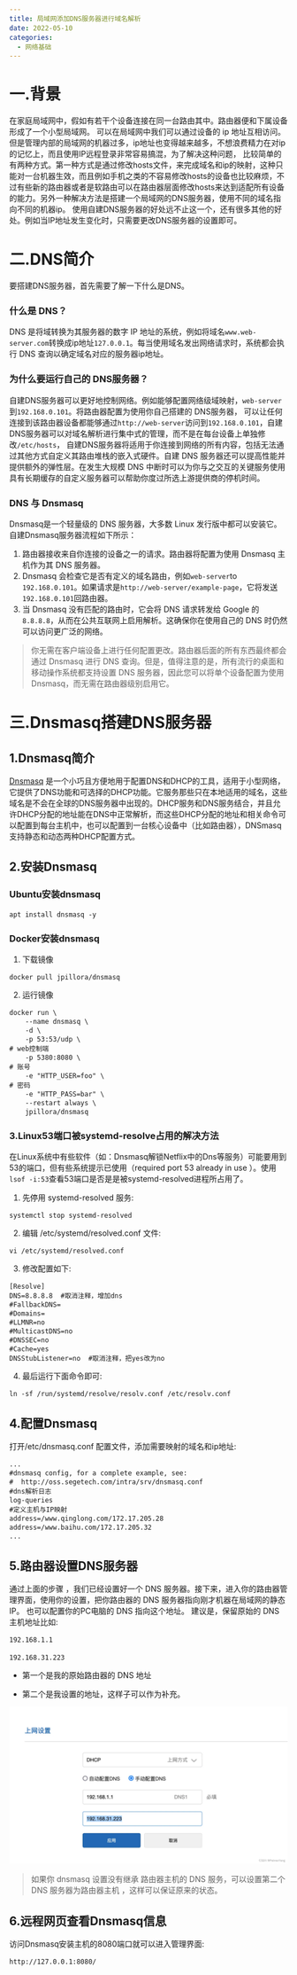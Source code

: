 ```yaml
---
title: 局域网添加DNS服务器进行域名解析
date: 2022-05-10
categories: 
  - 网络基础
---
```


# 一.背景
在家庭局域网中，假如有若干个设备连接在同一台路由其中。路由器便和下属设备形成了一个小型局域网。 可以在局域网中我们可以通过设备的 ip 地址互相访问。 但是管理内部的局域网的机器过多，ip地址也变得越来越多，不想浪费精力在对ip的记忆上，而且使用IP远程登录非常容易搞混，为了解决这种问题， 比较简单的有两种方式。第一种方式是通过修改hosts文件，来完成域名和ip的映射，这种只能对一台机器生效，而且例如手机之类的不容易修改hosts的设备也比较麻烦，不过有些新的路由器或者是软路由可以在路由器层面修改hosts来达到适配所有设备的能力。另外一种解决方法是搭建一个局域网的DNS服务器，使用不同的域名指向不同的机器ip。 使用自建DNS服务器的好处远不止这一个，还有很多其他的好处。例如当IP地址发生变化时，只需要更改DNS服务器的设置即可。

# 二.DNS简介
要搭建DNS服务器，首先需要了解一下什么是DNS。

### 什么是 DNS？
DNS 是将域转换为其服务器的数字 IP 地址的系统，例如将域名``www.web-server.com``转换成ip地址``127.0.0.1``。每当使用域名发出网络请求时，系统都会执行 DNS 查询以确定域名对应的服务器ip地址。

### 为什么要运行自己的 DNS服务器？
自建DNS服务器可以更好地控制网络。例如能够配置网络级域映射，`web-server`到`192.168.0.101`。将路由器配置为使用你自己搭建的 DNS服务器， 可以让任何连接到该路由器设备都能够通过``http://web-server``访问到`192.168.0.101`，自建DNS服务器可以对域名解析进行集中式的管理，而不是在每台设备上单独修改`/etc/hosts`， 自建DNS服务器将适用于你连接到网络的所有内容，包括无法通过其他方式自定义其路由堆栈的嵌入式硬件。自建 DNS 服务器还可以提高性能并提供额外的弹性层。在发生大规模 DNS 中断时可以为你与之交互的关键服务使用具有长期缓存的自定义服务器可以帮助你度过所选上游提供商的停机时间。

### DNS 与 Dnsmasq
Dnsmasq是一个轻量级的 DNS 服务器，大多数 Linux 发行版中都可以安装它。
自建Dnsmasq服务器流程如下所示：

1. 路由器接收来自你连接的设备之一的请求。路由器将配置为使用 Dnsmasq 主机作为其 DNS 服务器。
2. Dnsmasq 会检查它是否有定义的域名路由，例如`web-server`to `192.168.0.101`。如果请求是`http://web-server/example-page`，它将发送`192.168.0.101`回路由器。
3. 当 Dnsmasq 没有匹配的路由时，它会将 DNS 请求转发给 Google 的`8.8.8.8`，从而在公共互联网上启用解析。这确保你在使用自己的 DNS 时仍然可以访问更广泛的网络。

>你无需在客户端设备上进行任何配置更改。路由器后面的所有东西最终都会通过 Dnsmasq 进行 DNS 查询。但是，值得注意的是，所有流行的桌面和移动操作系统都支持设置 DNS 服务器，因此您可以将单个设备配置为使用 Dnsmasq，而无需在路由器级别启用它。

# 三.Dnsmasq搭建DNS服务器
## 1.Dnsmasq简介
[Dnsmasq](https://wiki.archlinux.org/title/Dnsmasq) 是一个小巧且方便地用于配置DNS和DHCP的工具，适用于小型网络，它提供了DNS功能和可选择的DHCP功能。它服务那些只在本地适用的域名，这些域名是不会在全球的DNS服务器中出现的。DHCP服务和DNS服务结合，并且允许DHCP分配的地址能在DNS中正常解析，而这些DHCP分配的地址和相关命令可以配置到每台主机中，也可以配置到一台核心设备中（比如路由器），DNSmasq支持静态和动态两种DHCP配置方式。

## 2.安装Dnsmasq

### Ubuntu安装dnsmasq
```
apt install dnsmasq -y
```

### Docker安装dnsmasq
1. 下载镜像
```
docker pull jpillora/dnsmasq
```
2. 运行镜像
```
docker run \
    --name dnsmasq \
    -d \
    -p 53:53/udp \
# web控制端
    -p 5380:8080 \
# 账号
    -e "HTTP_USER=foo" \
# 密码
    -e "HTTP_PASS=bar" \
    --restart always \
    jpillora/dnsmasq
```

### 3.Linux53端口被systemd-resolve占用的解决方法
在Linux系统中有些软件（如：Dnsmasq解锁Netflix中的Dns等服务）可能要用到53的端口，但有些系统提示已使用（required port 53 already in use ）。使用``lsof -i:53``查看53端口是否是是被systemd-resolved进程所占用了。

1. 先停用 systemd-resolved 服务:

```
systemctl stop systemd-resolved
```

2. 编辑 /etc/systemd/resolved.conf 文件:

```
vi /etc/systemd/resolved.conf
```

3. 修改配置如下:

```
[Resolve]
DNS=8.8.8.8  #取消注释，增加dns
#FallbackDNS=
#Domains=
#LLMNR=no
#MulticastDNS=no
#DNSSEC=no
#Cache=yes
DNSStubListener=no  #取消注释，把yes改为no
```

4. 最后运行下面命令即可:

```
ln -sf /run/systemd/resolve/resolv.conf /etc/resolv.conf
```

## 4.配置Dnsmasq
打开/etc/dnsmasq.conf 配置文件，添加需要映射的域名和ip地址:

```
...
#dnsmasq config, for a complete example, see:
#  http://oss.segetech.com/intra/srv/dnsmasq.conf
#dns解析日志
log-queries
#定义主机与IP映射
address=/www.qinglong.com/172.17.205.28
address=/www.baihu.com/172.17.205.32
...
```

## 5.路由器设置DNS服务器
通过上面的步骤 ，我们已经设置好一个 DNS 服务器。接下来，进入你的路由器管理界面，使用你的设置，把你路由器的 DNS 服务器指向刚才机器在局域网的静态 IP。 也可以配置你的PC电脑的 DNS 指向这个地址。 建议是，保留原始的 DNS 主机地址比如:

```
192.168.1.1

192.168.31.223
```

- 第一个是我的原始路由器的 DNS 地址

- 第二个是我设置的地址，这样子可以作为补充。

![](/images/d88f7700d91b945fe8d15bc17657fbbf.webp)


> 如果你 dnsmasq 设置没有继承 路由器主机的 DNS 服务，可以设置第二个 DNS 服务器为路由器主机 ，这样可以保证原来的状态。

## 6.远程网页查看Dnsmasq信息
访问Dnsmasq安装主机的8080端口就可以进入管理界面:
```
http://127.0.0.1:8080/
```


